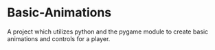 # Basic-Animations
A project which utilizes python and the pygame module to create basic animations and controls for a player.
